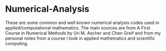 # Numerical-Analysis
These are some common and well known numerical analysis codes used in applied/computational mathematics. The main sources are from A First Course in Numerical Methods by Uri M. Ascher and Chen Greif and from my personal notes from a course I took in applied mathematics and scientific computing.
